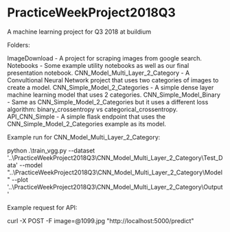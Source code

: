 # PracticeWeekProject2018Q3
A machine learning project for Q3 2018 at buildium

Folders:

ImageDownload - A project for scraping images from google search.
Notebooks - Some example utility notebooks as well as our final presentation notebook.
CNN_Model_Multi_Layer_2_Category - A Convultional Neural Network project that uses two categories of images to create a model.
CNN_Simple_Model_2_Categories - A simple dense layer machine learning model that uses 2 categories.
CNN_Simple_Model_Binary - Same as CNN_Simple_Model_2_Categories but it uses a different loss algorithm: binary_crossentropy vs categorical_crossentropy.
API_CNN_Simple - A simple flask endpoint that uses the CNN_Simple_Model_2_Categories example as its model.

Example run for CNN_Model_Multi_Layer_2_Category:

python .\train_vgg.py --dataset '..\PracticeWeekProject2018Q3\CNN_Model_Multi_Layer_2_Category\Test_Data' --model "..\PracticeWeekProject2018Q3\CNN_Model_Multi_Layer_2_Category\Model" --plot
'..\PracticeWeekProject2018Q3\CNN_Model_Multi_Layer_2_Category\Output'

Example request for API:

curl -X POST -F image=@1099.jpg "http://localhost:5000/predict"